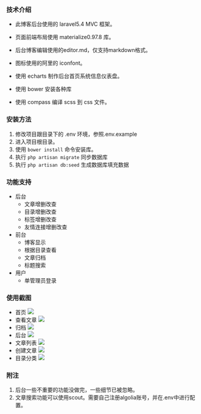 ### 技术介绍
- 此博客后台使用的 laravel5.4 MVC 框架。

- 页面前端布局使用 materialize0.97.8 库。

- 后台博客编辑使用的editor.md，仅支持markdown格式。

- 图标使用的阿里的 iconfont。

- 使用 echarts 制作后台首页系统信息仪表盘。

- 使用 bower 安装各种库

- 使用 compass 编译 scss 到 css 文件。 

### 安装方法
1. 修改项目跟目录下的 .env 环境，参照.env.example
2. 进入项目根目录。
3. 使用 `bower install` 命令安装库。
4. 执行 `php artisan migrate` 同步数据库
5. 执行 `php artisan db:seed` 生成数据库填充数据

### 功能支持
- 后台
    - 文章增删改查
    - 目录增删改查
    - 标签增删改查
    - 友情连接增删改查
- 前台
    - 博客显示
    - 根据目录查看
    - 文章归档
    - 标题搜索
- 用户
    - 单管理员登录
    
### 使用截图
- 首页
![]('https://github.com/flyl3una/laravelblog/tree/master/public/screen/1.png')
- 查看文章
![]('https://github.com/flyl3una/laravelblog/tree/master/public/screen/2.png')
- 归档
![]('https://github.com/flyl3una/laravelblog/tree/master/public/screen/3.png')
- 后台
![]('https://github.com/flyl3una/laravelblog/tree/master/public/screen/4.png')
- 文章列表
![]('https://github.com/flyl3una/laravelblog/tree/master/public/screen/5.png')
- 创建文章
![]('https://github.com/flyl3una/laravelblog/tree/master/public/screen/6.png')
- 目录分类
![]('https://github.com/flyl3una/laravelblog/tree/master/public/screen/7.png')
### 附注
1. 后台一些不重要的功能没做完，一些细节已被忽略。
2. 文章搜索功能可以使用scout。需要自己注册algolia账号，并在.env中进行配置。